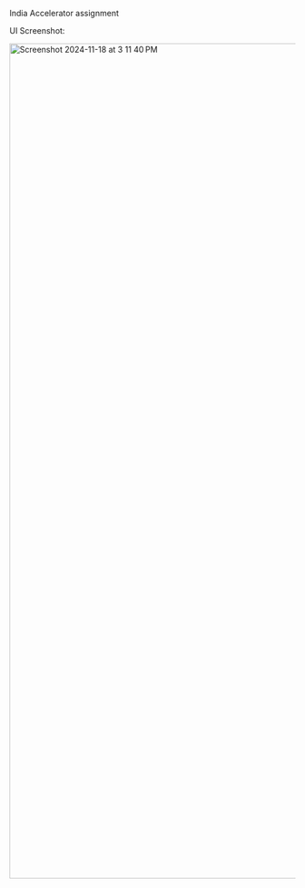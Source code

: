 India Accelerator assignment

UI Screenshot:

<img width="1470" alt="Screenshot 2024-11-18 at 3 11 40 PM" src="https://github.com/user-attachments/assets/f4aa54ea-8b57-4e16-9756-1bf0751224af">
